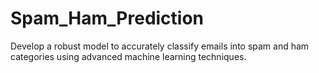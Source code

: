 # Spam_Ham_Prediction
Develop a robust model to accurately classify emails into spam and ham categories using advanced machine learning techniques.
